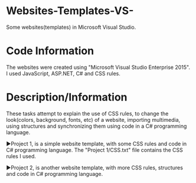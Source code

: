 # Websites-Templates-VS-
 Some websites(templates) in Microsoft Visual Studio.

# Code Information

The websites were created using "Microsoft Visual Studio Enterprise 2015". I used JavaScript, ASP.NET, C# and CSS rules.

# Description/Information

These tasks attempt to explain the use of CSS rules, to change the look(colors, background, fonts, etc) of a website,
importing multimedia, using structures and synchronizing them using code in a C# programming language.

►Project 1, is a simple website template, with some CSS rules and code in C# programming language.
 The "Project 1/CSS.txt" file contains the CSS rules I used.

►Project 2, is another website template, with more CSS rules, structures and code in C# programming language.